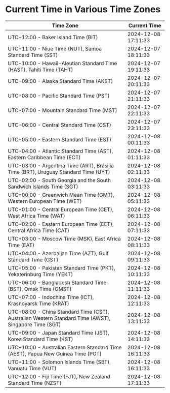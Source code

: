 # Current Time in Various Time Zones

| Time Zone | Current Time |
|-----------|--------------|
| UTC-12:00 - Baker Island Time (BIT) | 2024-12-08 17:11:33 |
| UTC-11:00 - Niue Time (NUT), Samoa Standard Time (SST) | 2024-12-07 18:11:33 |
| UTC-10:00 - Hawaii-Aleutian Standard Time (HAST), Tahiti Time (TAHT) | 2024-12-07 19:11:33 |
| UTC-09:00 - Alaska Standard Time (AKST) | 2024-12-07 20:11:33 |
| UTC-08:00 - Pacific Standard Time (PST) | 2024-12-07 21:11:33 |
| UTC-07:00 - Mountain Standard Time (MST) | 2024-12-07 22:11:33 |
| UTC-06:00 - Central Standard Time (CST) | 2024-12-07 23:11:33 |
| UTC-05:00 - Eastern Standard Time (EST) | 2024-12-08 00:11:33 |
| UTC-04:00 - Atlantic Standard Time (AST), Eastern Caribbean Time (ECT) | 2024-12-08 01:11:33 |
| UTC-03:00 - Argentina Time (ART), Brasília Time (BRT), Uruguay Standard Time (UYT) | 2024-12-08 02:11:33 |
| UTC-02:00 - South Georgia and the South Sandwich Islands Time (SGT) | 2024-12-08 03:11:33 |
| UTC±00:00 - Greenwich Mean Time (GMT), Western European Time (WET) | 2024-12-08 05:11:33 |
| UTC+01:00 - Central European Time (CET), West Africa Time (WAT) | 2024-12-08 06:11:33 |
| UTC+02:00 - Eastern European Time (EET), Central Africa Time (CAT) | 2024-12-08 07:11:33 |
| UTC+03:00 - Moscow Time (MSK), East Africa Time (EAT) | 2024-12-08 08:11:33 |
| UTC+04:00 - Azerbaijan Time (AZT), Gulf Standard Time (GST) | 2024-12-08 09:11:33 |
| UTC+05:00 - Pakistan Standard Time (PKT), Yekaterinburg Time (YEKT) | 2024-12-08 10:11:33 |
| UTC+06:00 - Bangladesh Standard Time (BST), Omsk Time (OMST) | 2024-12-08 11:11:33 |
| UTC+07:00 - Indochina Time (ICT), Krasnoyarsk Time (KRAT) | 2024-12-08 12:11:33 |
| UTC+08:00 - China Standard Time (CST), Australian Western Standard Time (AWST), Singapore Time (SGT) | 2024-12-08 13:11:33 |
| UTC+09:00 - Japan Standard Time (JST), Korea Standard Time (KST) | 2024-12-08 14:11:33 |
| UTC+10:00 - Australian Eastern Standard Time (AEST), Papua New Guinea Time (PGT) | 2024-12-08 16:11:33 |
| UTC+11:00 - Solomon Islands Time (SBT), Vanuatu Time (VUT) | 2024-12-08 16:11:33 |
| UTC+12:00 - Fiji Time (FJT), New Zealand Standard Time (NZST) | 2024-12-08 17:11:33 |
